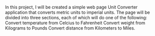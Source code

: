 In this project, I will be created a simple web page Unit Converter application that converts metric units to imperial units. The page will be divided into three sections, each of which will do one of the following:
Convert temperature from Celcius to Fahrenheit
Convert weight from Kilograms to Pounds
Convert distance from Kilometers to Miles.
